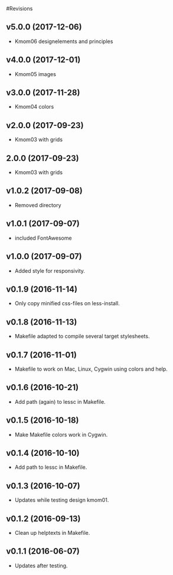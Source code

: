 #Revisions

v5.0.0 (2017-12-06)
-------------------------------

* Kmom06 designelements and principles


v4.0.0 (2017-12-01)
-------------------------------

* Kmom05 images


v3.0.0 (2017-11-28)
-------------------------------

* Kmom04 colors


v2.0.0 (2017-09-23)
-------------------------------

* Kmom03 with grids


2.0.0 (2017-09-23)
-------------------------------

* Kmom03 with grids


v1.0.2 (2017-09-08)
-------------------------------

* Removed directory


v1.0.1 (2017-09-07)
-------------------------------

* included FontAwesome


v1.0.0 (2017-09-07)
-------------------------------

* Added style for responsivity.


v0.1.9 (2016-11-14)
-------------------------------

* Only copy minified css-files on less-install.


v0.1.8 (2016-11-13)
-------------------------------

* Makefile adapted to compile several target stylesheets.


v0.1.7 (2016-11-01)
-------------------------------

* Makefile to work on Mac, Linux, Cygwin using colors and help.


v0.1.6 (2016-10-21)
-------------------------------

* Add path (again) to lessc in Makefile.


v0.1.5 (2016-10-18)
-------------------------------

* Make Makefile colors work in Cygwin.


v0.1.4 (2016-10-10)
-------------------------------

* Add path to lessc in Makefile.


v0.1.3 (2016-10-07)
-------------------------------

* Updates while testing design kmom01.


v0.1.2 (2016-09-13)
-------------------------------

* Clean up helptexts in Makefile.


v0.1.1 (2016-06-07)
-------------------------------

* Updates after testing.

